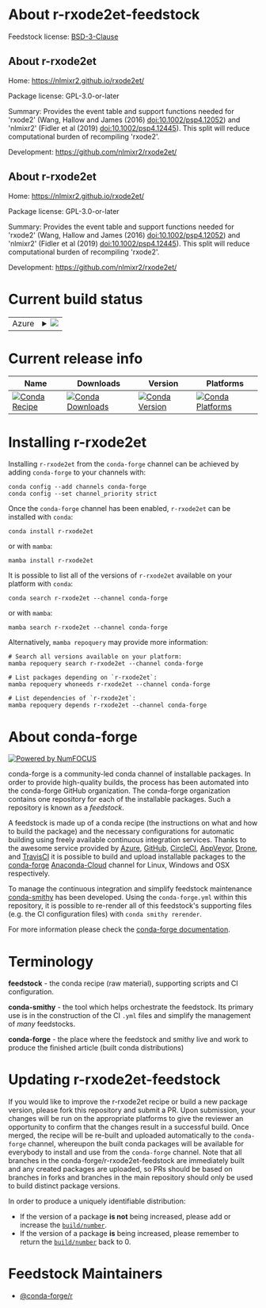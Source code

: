 About r-rxode2et-feedstock
==========================

Feedstock license: [BSD-3-Clause](https://github.com/conda-forge/r-rxode2et-feedstock/blob/main/LICENSE.txt)


About r-rxode2et
----------------

Home: https://nlmixr2.github.io/rxode2et/

Package license: GPL-3.0-or-later

Summary: Provides the event table and support functions needed for 'rxode2' (Wang, Hallow and  James (2016) <doi:10.1002/psp4.12052>) and 'nlmixr2' (Fidler et al (2019) <doi:10.1002/psp4.12445>). This split will reduce computational burden of recompiling 'rxode2'.

Development: https://github.com/nlmixr2/rxode2et/

About r-rxode2et
----------------

Home: https://nlmixr2.github.io/rxode2et/

Package license: GPL-3.0-or-later

Summary: Provides the event table and support functions needed for 'rxode2' (Wang, Hallow and  James (2016) <doi:10.1002/psp4.12052>) and 'nlmixr2' (Fidler et al (2019) <doi:10.1002/psp4.12445>). This split will reduce computational burden of recompiling 'rxode2'.

Development: https://github.com/nlmixr2/rxode2et/

Current build status
====================


<table>
    
  <tr>
    <td>Azure</td>
    <td>
      <details>
        <summary>
          <a href="https://dev.azure.com/conda-forge/feedstock-builds/_build/latest?definitionId=20524&branchName=main">
            <img src="https://dev.azure.com/conda-forge/feedstock-builds/_apis/build/status/r-rxode2et-feedstock?branchName=main">
          </a>
        </summary>
        <table>
          <thead><tr><th>Variant</th><th>Status</th></tr></thead>
          <tbody><tr>
              <td>linux_64_r_base4.1</td>
              <td>
                <a href="https://dev.azure.com/conda-forge/feedstock-builds/_build/latest?definitionId=20524&branchName=main">
                  <img src="https://dev.azure.com/conda-forge/feedstock-builds/_apis/build/status/r-rxode2et-feedstock?branchName=main&jobName=linux&configuration=linux%20linux_64_r_base4.1" alt="variant">
                </a>
              </td>
            </tr><tr>
              <td>linux_64_r_base4.2</td>
              <td>
                <a href="https://dev.azure.com/conda-forge/feedstock-builds/_build/latest?definitionId=20524&branchName=main">
                  <img src="https://dev.azure.com/conda-forge/feedstock-builds/_apis/build/status/r-rxode2et-feedstock?branchName=main&jobName=linux&configuration=linux%20linux_64_r_base4.2" alt="variant">
                </a>
              </td>
            </tr><tr>
              <td>linux_64_r_base4.3</td>
              <td>
                <a href="https://dev.azure.com/conda-forge/feedstock-builds/_build/latest?definitionId=20524&branchName=main">
                  <img src="https://dev.azure.com/conda-forge/feedstock-builds/_apis/build/status/r-rxode2et-feedstock?branchName=main&jobName=linux&configuration=linux%20linux_64_r_base4.3" alt="variant">
                </a>
              </td>
            </tr><tr>
              <td>osx_64_r_base4.2</td>
              <td>
                <a href="https://dev.azure.com/conda-forge/feedstock-builds/_build/latest?definitionId=20524&branchName=main">
                  <img src="https://dev.azure.com/conda-forge/feedstock-builds/_apis/build/status/r-rxode2et-feedstock?branchName=main&jobName=osx&configuration=osx%20osx_64_r_base4.2" alt="variant">
                </a>
              </td>
            </tr><tr>
              <td>osx_64_r_base4.3</td>
              <td>
                <a href="https://dev.azure.com/conda-forge/feedstock-builds/_build/latest?definitionId=20524&branchName=main">
                  <img src="https://dev.azure.com/conda-forge/feedstock-builds/_apis/build/status/r-rxode2et-feedstock?branchName=main&jobName=osx&configuration=osx%20osx_64_r_base4.3" alt="variant">
                </a>
              </td>
            </tr><tr>
              <td>win_64</td>
              <td>
                <a href="https://dev.azure.com/conda-forge/feedstock-builds/_build/latest?definitionId=20524&branchName=main">
                  <img src="https://dev.azure.com/conda-forge/feedstock-builds/_apis/build/status/r-rxode2et-feedstock?branchName=main&jobName=win&configuration=win%20win_64_" alt="variant">
                </a>
              </td>
            </tr>
          </tbody>
        </table>
      </details>
    </td>
  </tr>
</table>

Current release info
====================

| Name | Downloads | Version | Platforms |
| --- | --- | --- | --- |
| [![Conda Recipe](https://img.shields.io/badge/recipe-r--rxode2et-green.svg)](https://anaconda.org/conda-forge/r-rxode2et) | [![Conda Downloads](https://img.shields.io/conda/dn/conda-forge/r-rxode2et.svg)](https://anaconda.org/conda-forge/r-rxode2et) | [![Conda Version](https://img.shields.io/conda/vn/conda-forge/r-rxode2et.svg)](https://anaconda.org/conda-forge/r-rxode2et) | [![Conda Platforms](https://img.shields.io/conda/pn/conda-forge/r-rxode2et.svg)](https://anaconda.org/conda-forge/r-rxode2et) |

Installing r-rxode2et
=====================

Installing `r-rxode2et` from the `conda-forge` channel can be achieved by adding `conda-forge` to your channels with:

```
conda config --add channels conda-forge
conda config --set channel_priority strict
```

Once the `conda-forge` channel has been enabled, `r-rxode2et` can be installed with `conda`:

```
conda install r-rxode2et
```

or with `mamba`:

```
mamba install r-rxode2et
```

It is possible to list all of the versions of `r-rxode2et` available on your platform with `conda`:

```
conda search r-rxode2et --channel conda-forge
```

or with `mamba`:

```
mamba search r-rxode2et --channel conda-forge
```

Alternatively, `mamba repoquery` may provide more information:

```
# Search all versions available on your platform:
mamba repoquery search r-rxode2et --channel conda-forge

# List packages depending on `r-rxode2et`:
mamba repoquery whoneeds r-rxode2et --channel conda-forge

# List dependencies of `r-rxode2et`:
mamba repoquery depends r-rxode2et --channel conda-forge
```


About conda-forge
=================

[![Powered by
NumFOCUS](https://img.shields.io/badge/powered%20by-NumFOCUS-orange.svg?style=flat&colorA=E1523D&colorB=007D8A)](https://numfocus.org)

conda-forge is a community-led conda channel of installable packages.
In order to provide high-quality builds, the process has been automated into the
conda-forge GitHub organization. The conda-forge organization contains one repository
for each of the installable packages. Such a repository is known as a *feedstock*.

A feedstock is made up of a conda recipe (the instructions on what and how to build
the package) and the necessary configurations for automatic building using freely
available continuous integration services. Thanks to the awesome service provided by
[Azure](https://azure.microsoft.com/en-us/services/devops/), [GitHub](https://github.com/),
[CircleCI](https://circleci.com/), [AppVeyor](https://www.appveyor.com/),
[Drone](https://cloud.drone.io/welcome), and [TravisCI](https://travis-ci.com/)
it is possible to build and upload installable packages to the
[conda-forge](https://anaconda.org/conda-forge) [Anaconda-Cloud](https://anaconda.org/)
channel for Linux, Windows and OSX respectively.

To manage the continuous integration and simplify feedstock maintenance
[conda-smithy](https://github.com/conda-forge/conda-smithy) has been developed.
Using the ``conda-forge.yml`` within this repository, it is possible to re-render all of
this feedstock's supporting files (e.g. the CI configuration files) with ``conda smithy rerender``.

For more information please check the [conda-forge documentation](https://conda-forge.org/docs/).

Terminology
===========

**feedstock** - the conda recipe (raw material), supporting scripts and CI configuration.

**conda-smithy** - the tool which helps orchestrate the feedstock.
                   Its primary use is in the construction of the CI ``.yml`` files
                   and simplify the management of *many* feedstocks.

**conda-forge** - the place where the feedstock and smithy live and work to
                  produce the finished article (built conda distributions)


Updating r-rxode2et-feedstock
=============================

If you would like to improve the r-rxode2et recipe or build a new
package version, please fork this repository and submit a PR. Upon submission,
your changes will be run on the appropriate platforms to give the reviewer an
opportunity to confirm that the changes result in a successful build. Once
merged, the recipe will be re-built and uploaded automatically to the
`conda-forge` channel, whereupon the built conda packages will be available for
everybody to install and use from the `conda-forge` channel.
Note that all branches in the conda-forge/r-rxode2et-feedstock are
immediately built and any created packages are uploaded, so PRs should be based
on branches in forks and branches in the main repository should only be used to
build distinct package versions.

In order to produce a uniquely identifiable distribution:
 * If the version of a package **is not** being increased, please add or increase
   the [``build/number``](https://docs.conda.io/projects/conda-build/en/latest/resources/define-metadata.html#build-number-and-string).
 * If the version of a package **is** being increased, please remember to return
   the [``build/number``](https://docs.conda.io/projects/conda-build/en/latest/resources/define-metadata.html#build-number-and-string)
   back to 0.

Feedstock Maintainers
=====================

* [@conda-forge/r](https://github.com/conda-forge/r/)

